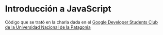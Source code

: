 # Introducción a JavaScript

Código que se trató en la charla dada en el [Google Developer Students Club de la Universidad Nacional de la Patagonia](https://gdsc.community.dev/events/details/developer-student-clubs-universidad-nacional-de-la-patagonia-san-juan-bosco-unpsjb-presents-introduccion-a-javascript/)
